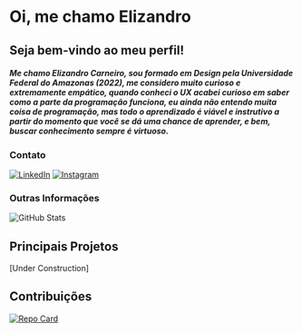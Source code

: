 # Oi, me chamo Elizandro

## Seja bem-vindo ao meu perfil!

##### Me chamo Elizandro Carneiro, sou formado em Design pela Universidade Federal do Amazonas (2022), me considero muito curioso e extremamente empático, quando conheci o UX acabei curioso em saber como a parte da programação funciona, eu ainda não entendo muita coisa de programação, mas todo o aprendizado é viável e instrutivo a partir do momento que você se dá uma chance de aprender, e bem, buscar conhecimento sempre é virtuoso.

### Contato
[![LinkedIn](https://img.shields.io/badge/LinkedIn-000?style=for-the-badge&logo=linkedin&logoColor=0E76A8)](https://www.linkedin.com/in/elizandro-andr%C3%A9-brasil-carneiro-736955183/)
[![Instagram](https://img.shields.io/badge/Instagram-000?style=for-the-badge&logo=instagram)](https://www.instagram.com/eh_o_eli/)

### Outras Informações
![GitHub Stats](https://github-readme-stats.vercel.app/api?username=vaeren07&theme=dark&bg_color=6ec2f7&border_color=e8f7fd&show_icons=true&icon_color=2a4fbf&title_color=2a4fbf&text_color=9fd7f9)

## Principais Projetos

[Under Construction]

## Contribuições
[![Repo Card](https://github-readme-stats.vercel.app/api/pin/?username=vaeren07&repo=dio-lab-open-source&bg_color=6ec2f7&border_color=e8f7fd&show_icons=true&icon_color=2a4fbf&title_color=2a4fbf&text_color=FFF)](thhps://github.com/vaeren07/dio-lab-open-source)